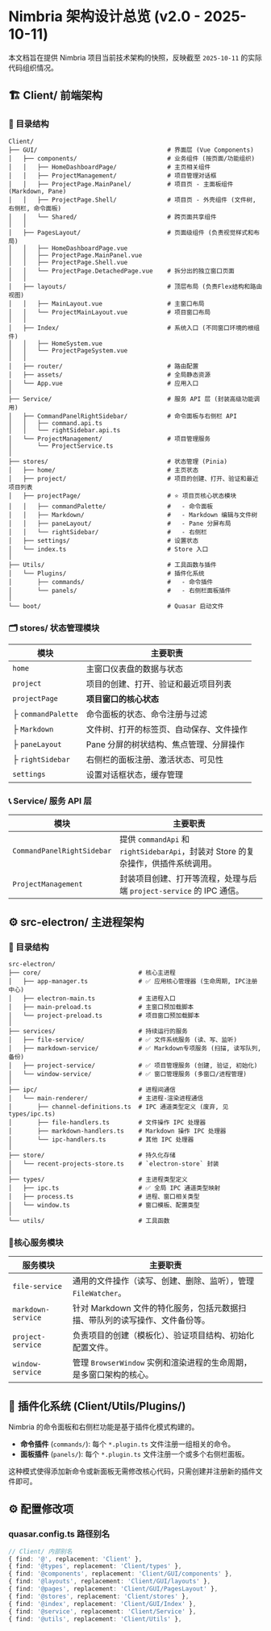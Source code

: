 # Nimbria 架构设计总览 (v2.0 - 2025-10-11)

本文档旨在提供 Nimbria 项目当前技术架构的快照，反映截至 `2025-10-11` 的实际代码组织情况。

## 🏗️ Client/ 前端架构

### 📁 目录结构

```
Client/
├── GUI/                                    # 界面层 (Vue Components)
│   ├── components/                         # 业务组件 (按页面/功能组织)
│   │   ├── HomeDashboardPage/              # 主页相关组件
│   │   ├── ProjectManagement/              # 项目管理对话框
│   │   ├── ProjectPage.MainPanel/          # 项目页 - 主面板组件 (Markdown, Pane)
│   │   ├── ProjectPage.Shell/              # 项目页 - 外壳组件 (文件树, 右侧栏, 命令面板)
│   │   └── Shared/                         # 跨页面共享组件
│   │
│   ├── PagesLayout/                        # 页面级组件 (负责视觉样式和布局)
│   │   ├── HomeDashboardPage.vue
│   │   ├── ProjectPage.MainPanel.vue
│   │   ├── ProjectPage.Shell.vue
│   │   └── ProjectPage.DetachedPage.vue    # 拆分出的独立窗口页面
│   │
│   ├── layouts/                            # 顶层布局 (负责Flex结构和路由视图)
│   │   ├── MainLayout.vue                  # 主窗口布局
│   │   └── ProjectMainLayout.vue           # 项目窗口布局
│   │
│   ├── Index/                              # 系统入口 (不同窗口环境的根组件)
│   │   ├── HomeSystem.vue
│   │   └── ProjectPageSystem.vue
│   │
│   ├── router/                             # 路由配置
│   ├── assets/                             # 全局静态资源
│   └── App.vue                             # 应用入口
│
├── Service/                                # 服务 API 层 (封装高级功能调用)
│   ├── CommandPanelRightSidebar/           # 命令面板与右侧栏 API
│   │   ├── command.api.ts
│   │   └── rightSidebar.api.ts
│   └── ProjectManagement/                  # 项目管理服务
│       └── ProjectService.ts
│
├── stores/                                 # 状态管理 (Pinia)
│   ├── home/                               # 主页状态
│   ├── project/                            # 项目的创建、打开、验证和最近项目列表
│   ├── projectPage/                        # ⭐ 项目页核心状态模块
│   │   ├── commandPalette/                 #   - 命令面板
│   │   ├── Markdown/                       #   - Markdown 编辑与文件树
│   │   ├── paneLayout/                     #   - Pane 分屏布局
│   │   └── rightSidebar/                   #   - 右侧栏
│   ├── settings/                           # 设置状态
│   └── index.ts                            # Store 入口
│
├── Utils/                                  # 工具函数与插件
│   └── Plugins/                            # 插件化系统
│       ├── commands/                       #   - 命令插件
│       └── panels/                         #   - 右侧栏面板插件
│
└── boot/                                   # Quasar 启动文件
```

### 🗂️ stores/ 状态管理模块

| 模块              | 主要职责                                       |
| ----------------- | ---------------------------------------------- |
| `home`            | 主窗口仪表盘的数据与状态                       |
| `project`         | 项目的创建、打开、验证和最近项目列表           |
| `projectPage`     | **项目窗口的核心状态**                         |
| ├ `commandPalette` | 命令面板的状态、命令注册与过滤                 |
| ├ `Markdown`      | 文件树、打开的标签页、自动保存、文件操作         |
| ├ `paneLayout`    | Pane 分屏的树状结构、焦点管理、分屏操作        |
| ├ `rightSidebar`  | 右侧栏的面板注册、激活状态、可见性             |
| `settings`        | 设置对话框状态，缓存管理                       |

### 📞 Service/ 服务 API 层

| 模块                       | 主要职责                                                     |
| -------------------------- | ------------------------------------------------------------ |
| `CommandPanelRightSidebar` | 提供 `commandApi` 和 `rightSidebarApi`，封装对 Store 的复杂操作，供插件系统调用。 |
| `ProjectManagement`        | 封装项目创建、打开等流程，处理与后端 `project-service` 的 IPC 通信。 |

## ⚙️ src-electron/ 主进程架构

### 📁 目录结构

```
src-electron/
├── core/                           # 核心主进程
│   ├── app-manager.ts              # ✅ 应用核心管理器 (生命周期, IPC注册中心)
│   ├── electron-main.ts            # 主进程入口
│   ├── main-preload.ts             # 主窗口预加载脚本
│   └── project-preload.ts          # 项目窗口预加载脚本
│
├── services/                       # 持续运行的服务
│   ├── file-service/               # ✅ 文件系统服务 (读、写、监听)
│   ├── markdown-service/           # ✅ Markdown专项服务 (扫描, 读写队列, 备份)
│   ├── project-service/            # ✅ 项目管理服务 (创建, 验证, 初始化)
│   └── window-service/             # ✅ 窗口管理服务 (多窗口/进程管理)
│
├── ipc/                            # 进程间通信
│   └── main-renderer/              # 主进程-渲染进程通信
│       ├── channel-definitions.ts  # IPC 通道类型定义 (废弃, 见 types/ipc.ts)
│       ├── file-handlers.ts        # 文件操作 IPC 处理器
│       ├── markdown-handlers.ts    # Markdown 操作 IPC 处理器
│       └── ipc-handlers.ts         # 其他 IPC 处理器
│
├── store/                          # 持久化存储
│   └── recent-projects-store.ts    # `electron-store` 封装
│
├── types/                          # 主进程类型定义
│   ├── ipc.ts                      # ✅ 全局 IPC 通道类型映射
│   ├── process.ts                  # 进程、窗口相关类型
│   └── window.ts                   # 窗口模板、配置类型
│
└── utils/                          # 工具函数
```

### 🔧核心服务模块

| 服务模块           | 主要职责                                                     |
| ------------------ | ------------------------------------------------------------ |
| `file-service`     | 通用的文件操作（读写、创建、删除、监听），管理 `FileWatcher`。 |
| `markdown-service` | 针对 Markdown 文件的特化服务，包括元数据扫描、带队列的读写操作、文件备份等。 |
| `project-service`  | 负责项目的创建（模板化）、验证项目结构、初始化配置文件。   |
| `window-service`   | 管理 `BrowserWindow` 实例和渲染进程的生命周期，是多窗口架构的核心。 |

## 🔌 插件化系统 (Client/Utils/Plugins/)

Nimbria 的命令面板和右侧栏功能是基于插件化模式构建的。

- **命令插件** (`commands/`): 每个 `*.plugin.ts` 文件注册一组相关的命令。
- **面板插件** (`panels/`): 每个 `*.plugin.ts` 文件注册一个或多个右侧栏面板。

这种模式使得添加新命令或新面板无需修改核心代码，只需创建并注册新的插件文件即可。

## ⚙️ 配置修改项

### quasar.config.ts 路径别名

```typescript
// Client/ 内部别名
{ find: '@', replacement: 'Client' },
{ find: '@types', replacement: 'Client/types' },
{ find: '@components', replacement: 'Client/GUI/components' },
{ find: '@layouts', replacement: 'Client/GUI/layouts' },
{ find: '@pages', replacement: 'Client/GUI/PagesLayout' },
{ find: '@stores', replacement: 'Client/stores' },
{ find: '@index', replacement: 'Client/GUI/Index' },
{ find: '@service', replacement: 'Client/Service' },
{ find: '@utils', replacement: 'Client/Utils' },
```

